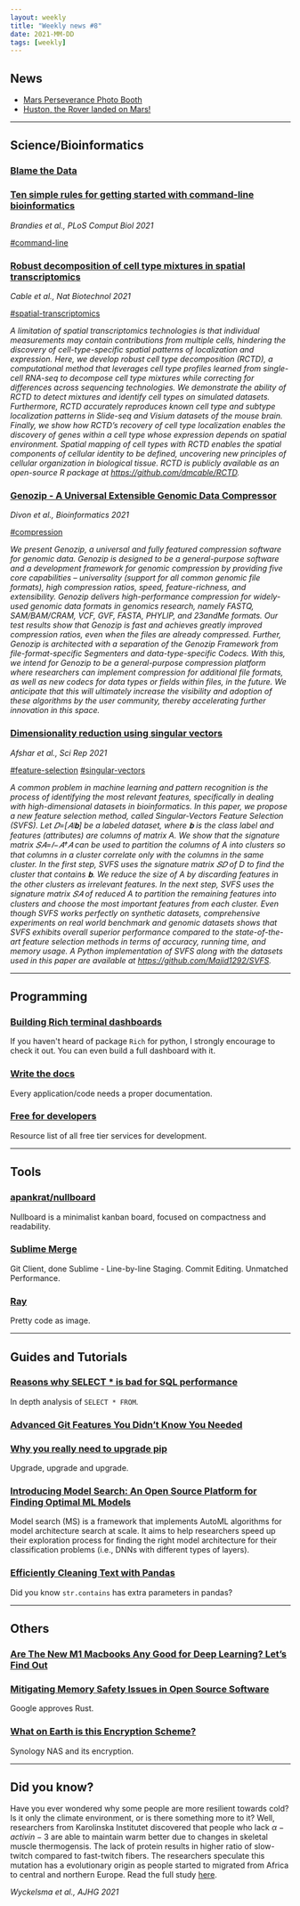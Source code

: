 ```yaml
---
layout: weekly
title: "Weekly news #8"
date: 2021-MM-DD
tags: [weekly]
---
```


## <i class="fas fa-bullhorn"></i> News

* [Mars Perseverance Photo Booth](https://mars.nasa.gov/mars2020/participate/photo-booth/)
* [Huston, the Rover landed on Mars!](https://www.nasa.gov/content/live-landing-of-the-mars-2020-perseverance-rover)

---

## <i class="fas fa-dna"></i> Science/Bioinformatics

### [Blame the Data](https://michelebusby.tumblr.com/post/643211974587629568/so-you-want-to-start-a-biotech-a-bioinformatics)

### [Ten simple rules for getting started with command-line bioinformatics](https://journals.plos.org/ploscompbiol/article?id=10.1371%2Fjournal.pcbi.1008645)

_Brandies et al., PLoS Comput Biol 2021_

<a href="#" class="badge badge-primary">#command-line</a>

### [Robust decomposition of cell type mixtures in spatial transcriptomics](https://www.nature.com/articles/s41587-021-00830-w)

_Cable et al., Nat Biotechnol 2021_

<a href="#" class="badge badge-primary">#spatial-transcriptomics</a>

_A limitation of spatial transcriptomics technologies is that individual measurements may contain contributions from multiple cells, hindering the discovery of cell-type-specific spatial patterns of localization and expression. Here, we develop robust cell type decomposition (RCTD), a computational method that leverages cell type profiles learned from single-cell RNA-seq to decompose cell type mixtures while correcting for differences across sequencing technologies. We demonstrate the ability of RCTD to detect mixtures and identify cell types on simulated datasets. Furthermore, RCTD accurately reproduces known cell type and subtype localization patterns in Slide-seq and Visium datasets of the mouse brain. Finally, we show how RCTD’s recovery of cell type localization enables the discovery of genes within a cell type whose expression depends on spatial environment. Spatial mapping of cell types with RCTD enables the spatial components of cellular identity to be defined, uncovering new principles of cellular organization in biological tissue. RCTD is publicly available as an open-source R package at https://github.com/dmcable/RCTD._

### [Genozip - A Universal Extensible Genomic Data Compressor](https://academic.oup.com/bioinformatics/advance-article/doi/10.1093/bioinformatics/btab102/6135077)

_Divon et al., Bioinformatics 2021_

<a href="#" class="badge badge-primary">#compression</a>

_We present Genozip, a universal and fully featured compression software for genomic data. Genozip is designed to be a general-purpose software and a development framework for genomic compression by providing five core capabilities – universality (support for all common genomic file formats), high compression ratios, speed, feature-richness, and extensibility. Genozip delivers high-performance compression for widely-used genomic data formats in genomics research, namely FASTQ, SAM/BAM/CRAM, VCF, GVF, FASTA, PHYLIP, and 23andMe formats. Our test results show that Genozip is fast and achieves greatly improved compression ratios, even when the files are already compressed. Further, Genozip is architected with a separation of the Genozip Framework from file-format-specific Segmenters and data-type-specific Codecs. With this, we intend for Genozip to be a general-purpose compression platform where researchers can implement compression for additional file formats, as well as new codecs for data types or fields within files, in the future. We anticipate that this will ultimately increase the visibility and adoption of these algorithms by the user community, thereby accelerating further innovation in this space._

### [Dimensionality reduction using singular vectors](https://www.nature.com/articles/s41598-021-83150-y)

_Afshar et al., Sci Rep 2021_

<a href="#" class="badge badge-primary">#feature-selection</a>
<a href="#" class="badge badge-primary">#singular-vectors</a>

_A common problem in machine learning and pattern recognition is the process of identifying the most relevant features, specifically in dealing with high-dimensional datasets in bioinformatics. In this paper, we propose a new feature selection method, called Singular-Vectors Feature Selection (SVFS). Let 𝐷=[𝐴∣𝐛] be a labeled dataset, where 𝐛 is the class label and features (attributes) are columns of matrix A. We show that the signature matrix 𝑆𝐴=𝐼−𝐴†𝐴 can be used to partition the columns of A into clusters so that columns in a cluster correlate only with the columns in the same cluster. In the first step, SVFS uses the signature matrix 𝑆𝐷 of D to find the cluster that contains 𝐛. We reduce the size of A by discarding features in the other clusters as irrelevant features. In the next step, SVFS uses the signature matrix 𝑆𝐴 of reduced A to partition the remaining features into clusters and choose the most important features from each cluster. Even though SVFS works perfectly on synthetic datasets, comprehensive experiments on real world benchmark and genomic datasets shows that SVFS exhibits overall superior performance compared to the state-of-the-art feature selection methods in terms of accuracy, running time, and memory usage. A Python implementation of SVFS along with the datasets used in this paper are available at https://github.com/Majid1292/SVFS._

---

## <i class="far fa-keyboard"></i> Programming

### [Building Rich terminal dashboards](https://www.willmcgugan.com/blog/tech/post/building-rich-terminal-dashboards/)

If you haven't heard of package `Rich` for python, I strongly encourage to check it out.
You can even build a full dashboard with it.

### [Write the docs](https://www.writethedocs.org/)

Every application/code needs a proper documentation.

### [Free for developers](https://free-for.dev/)

Resource list of all free tier services for development.

---

## <i class="fas fa-toolbox"></i> Tools

### [apankrat/nullboard](https://github.com/apankrat/nullboard)

Nullboard is a minimalist kanban board, focused on compactness and readability.

### [Sublime Merge](https://www.sublimemerge.com/)

Git Client, done Sublime - Line-by-line Staging. Commit Editing. Unmatched Performance.

### [Ray](https://ray.so/)

Pretty code as image.

---

## <i class="fas fa-graduation-cap"></i> Guides and Tutorials

### [Reasons why SELECT * is bad for SQL performance](https://tanelpoder.com/posts/reasons-why-select-star-is-bad-for-sql-performance/)

In depth analysis of `SELECT * FROM`.

### [Advanced Git Features You Didn’t Know You Needed](https://martinheinz.dev/blog/43)

### [Why you really need to upgrade pip](https://pythonspeed.com/articles/upgrade-pip/)

Upgrade, upgrade and upgrade.

### [Introducing Model Search: An Open Source Platform for Finding Optimal ML Models](https://ai.googleblog.com/2021/02/introducing-model-search-open-source.html)

Model search (MS) is a framework that implements AutoML algorithms for model architecture search at scale. It aims to help researchers speed up their exploration process for finding the right model architecture for their classification problems (i.e., DNNs with different types of layers).

### [Efficiently Cleaning Text with Pandas](https://pbpython.com/text-cleaning.html)

Did you know `str.contains` has extra parameters in pandas?

---

## <i class="fas fa-rss"></i> Others

### [Are The New M1 Macbooks Any Good for Deep Learning? Let’s Find Out](https://www.betterdatascience.com/m1-deep-learning/)

### [Mitigating Memory Safety Issues in Open Source Software](https://security.googleblog.com/2021/02/mitigating-memory-safety-issues-in-open.html)

Google approves Rust.

### [What on Earth is this Encryption Scheme?](https://capnfabs.net/posts/wtf-encryption-scheme-synology-diskstation-nas/)

Synology NAS and its encryption.

---

## <i class="far fa-surprise"></i> Did you know?

Have you ever wondered why some people are more resilient towards cold? Is it
only the climate environment, or is there something more to it? Well, researchers
from Karolinska Institutet discovered that people who lack $\alpha-activin-3$ are
able to maintain warm better due to changes in skeletal muscle thermogensis. The
lack of protein results in higher ratio of slow-twitch compared to fast-twitch
fibers. The researchers speculate this mutation has a evolutionary origin as people
started to migrated from Africa to central and northern Europe. Read the full
study [here](https://www.cell.com/ajhg/fulltext/S0002-9297(21)00013-6).

_Wyckelsma et al., AJHG 2021_